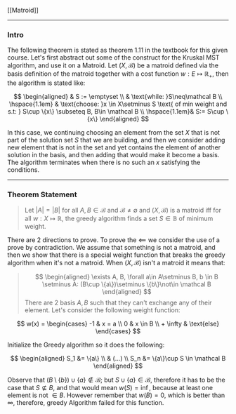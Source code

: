 [[Matroid]]


---
### **Intro**

The following theorem is stated as theorem 1.11 in the textbook for this given course. Let's first abstract out some of the construct for the Kruskal MST algorithm, and use it on a Matroid. Let $(X, \mathcal B)$ be a matroid defined via the basis definition of the matroid together with a cost function $w:E \mapsto \mathbb R_+$, then the algorithm is stated like: 

$$
\begin{aligned}
    & S := \emptyset
    \\
    & \text{while: }S\neq\mathcal B
    \\
    \hspace{1.1em} &
    \text{choose: }x \in X\setminus S \text{ of min weight and s.t: } S\cup \{x\}  \subseteq B, B\in \mathcal B
    \\
    \hspace{1.1em}&
    S:= S\cup \{x\}
\end{aligned}
$$

In this case, we continuing choosing an element from the set $X$ that is not part of the solution set $S$ that we are building, and then we consider adding new element that is not in the set and yet contains the element of another solution in the basis, and then adding that would make it become a basis. The algorithm terminates when there is no such an $x$ satisfying the conditions. 

---
### **Theorem Statement**

> Let $|A| = |B|$ for all $A,B \in \mathcal B$ and $\mathcal B\neq \emptyset$ and $(X, \mathcal B)$ is a matroid iff for all $w:X\mapsto \mathbb R$, the greedy algorithm finds a set $S\in \mathbb B$ of minimum weight. 

There are 2 directions to prove. To prove the $\impliedby$ we consider the use of a prove by contradiction. We assume that something is not a matroid, and then we show that there is a special weight function that breaks the greedy algorithm when it's not a matroid. When $(X, \mathcal B)$ isn't a matroid it means that: 

> $$
> \begin{aligned}
> \exists A, B, \forall a\in A\setminus B, b \in B \setminus A: 
> (B\cup \{a\})\setminus \{b\}\not\in \mathcal B
> \end{aligned}
> $$
There are 2 basis $A, B$ such that they can't exchange any of their element. Let's consider the following weight function: 

$$
w(x) = \begin{cases}
    -1 & x = a
    \\
    0 & x \in B
    \\
    + \infty & \text{else}
\end{cases}
$$

Initialize the Greedy algorithm so it does the following: 

$$
\begin{aligned}
    S_1 &= \{a\}
    \\
    & (...)
    \\
    S_n &= \{a\}\cup S \in \mathcal B
\end{aligned}
$$

Observe that $(B\setminus\{b\})\cup \{a\}\notin \mathcal B$; but $S\cup \{a\}\in \mathcal B$, therefore it has to be the case that $S\not\subseteq B$, and that would mean $w(S) = \inf$, because at least one element is not $\in B$. However remember that $w(B) = 0$, which is better than $\infty$, therefore, greedy Algorithm failed for this function. 



